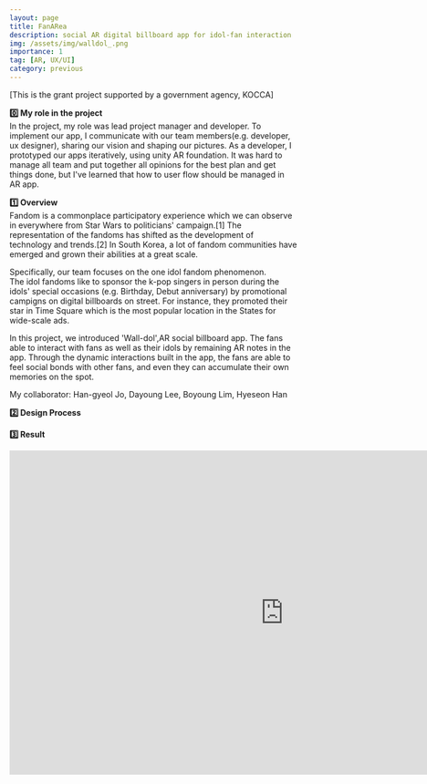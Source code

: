 ```yaml
---
layout: page
title: FanARea
description: social AR digital billboard app for idol-fan interaction
img: /assets/img/walldol_.png
importance: 1
tag: [AR, UX/UI]
category: previous
---
```


[This is the grant project supported by a government agency, KOCCA]

<strong>0️⃣ My role in the project</strong><br>
In the project, my role was lead project manager and developer. To implement our app, I communicate with our team members(e.g. developer, ux designer), sharing our vision and shaping our pictures. As a developer, I prototyped our apps iteratively, using unity AR foundation. It was hard to manage all team and put together all opinions for the best plan and get things done, but I've learned that how to user flow should be managed in AR app.

<strong>1️⃣ Overview</strong><br>
Fandom is a commonplace participatory experience which we can observe in everywhere from Star Wars to politicians' campaign.[1] The representation of the fandoms has shifted as the development of technology and trends.[2] In South Korea, a lot of fandom communities have emerged and grown their abilities at a great scale.

Specifically, our team focuses on the one idol fandom phenomenon.<br>
The idol fandoms like to sponsor the k-pop singers in person during the idols' special occasions (e.g. Birthday, Debut anniversary) by promotional campigns on digital billboards on street. For instance, they promoted their star in Time Square which is the most popular location in the States for wide-scale ads.

In this project, we introduced 'Wall-dol',AR social billboard app. The fans able to interact with fans as well as their idols by remaining AR notes in the app. Through the dynamic interactions built in the app, the fans are able to feel social bonds with other fans, and even they can accumulate their own memories on the spot.

My collaborator:
Han-gyeol Jo,
Dayoung Lee,
Boyoung Lim,
Hyeseon Han

<strong>2️⃣ Design Process</strong><br>

<strong>3️⃣ Result</strong><br>

<iframe src="https://docs.google.com/presentation/d/e/2PACX-1vTNkniltcweWKwlIPz5bMNdIdgnO-BJIhwxbKNdyGFNjiMm_Aw6IejcG58uMTyWKlJlZt5TcInHQuYo/embed?start=false&loop=true&delayms=3000" frameborder="0" width="960" height="569" allowfullscreen="true" mozallowfullscreen="true" webkitallowfullscreen="true"></iframe>
